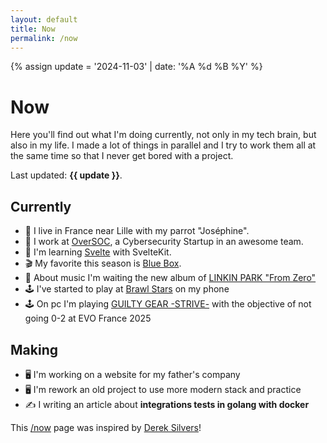 ```yaml
---
layout: default
title: Now
permalink: /now
---
```


<!-- On this page I put what I what to highlight -->

{% assign update = '2024-11-03' | date: '%A %d %B %Y' %}

# Now

Here you'll find out what I'm doing currently, not only in my tech brain, but also in my life.
I made a lot of things in parallel and I try to work them all at the same time so that I never get bored with a project.

Last updated: **{{ update }}**.

## Currently

- 📍 I live in France near Lille with my parrot "Joséphine".
- 💼 I work at [OverSOC](https://www.oversoc.com), a Cybersecurity Startup in an awesome team.
- 🧠 I'm learning [Svelte](https://svelte.dev) with SvelteKit.
- 🎬 My favorite this season is [Blue Box](https://myanimelist.net/anime/57181/Ao_no_Hako).
- 🎵 About music I'm waiting the new album of [LINKIN PARK "From Zero"](https://music.apple.com/fr/album/from-zero/1766137049?l=en-GB)
- 🕹️ I've started to play at [Brawl Stars](https://supercell.com/en/games/brawlstars/) on my phone
- 🕹️ On pc I'm playing [GUILTY GEAR -STRIVE-](https://store.steampowered.com/app/1384160/GUILTY_GEAR_STRIVE/) with the objective of not going 0-2 at EVO France 2025

## Making

- 🖥️ I'm working on a website for my father's company
- 🖥️ I'm rework an old project to use more modern stack and practice
- ✍️ I writing an article about **integrations tests in golang with docker**

This [/now](https://nownownow.com/about) page was inspired by [Derek Silvers](https://sivers.org/)!
